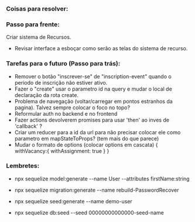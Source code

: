 <!-- @format -->

### Coisas para resolver:

### Passo para frente:

Criar sistema de Recursos.

- Revisar interface a esboçar como serão as telas do sistema de recurso.

### Tarefas para o futuro (Passo para trás):

- Remover o botão "inscrever-se" de "inscription-event" quando o periodo de inscrição não estiver ativo.
- Fazer o "create" usar o parametro id na query e mudar o local de declaração da rota create.
- Problema de navegação (voltar/carregar em pontos estranhos da pagina). Talvez sempre colocar o foco no topo?
- Reformular auth no backend e no frontend
- Fazer actions devolverem promises para usar 'then' ao inves de 'callback' ?
- Criar um reducer para a id da url para não precisar colocar ele como parametro em mapStateToProps? (tem mais do que
  parece)
- Mudar o formato de options (colocar options em cascata) { withVacancy:{ withAssignment: true } }

### Lembretes:

- npx sequelize model:generate --name User --attributes firstName:string
- npx sequelize migration:generate --name rebuild-PasswordRecover
- npx sequelize seed:generate --name demo-user

- npx sequelize db:seed --seed 00000000000000-seed-name
